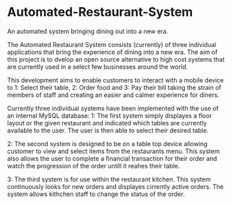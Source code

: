 # Automated-Restaurant-System
An automated system bringing dining out into a new era.

The Automated Restaurant System consists (currently) of three individual applications that bring the experience of dining into a new era. The aim of this project is to dvelop an open source alternative to high cost systems that are currently used in a select few businesses around the world. 

This development aims to enable customers to interact with a mobile device to 1: Select their table, 2: Order food and 3: Pay their bill taking the strain of members of staff and creating an easier and calmer experience for diners. 

Currently three individual systems have been implemented with the use of an internal MySQL database:
1: The first system simply displayes a floor layout or the given restaurant and indicated which tables are currently available to the user. The user is then able to select their desired table.

2: The second system is designed to be on a table top device allowing customer to view and select items from the restaurants menu. This system also allows the user to complete a financial transaction for their order and watch the progression of the order untill it reahes their table.

3: The third system is for use within the restaurant kitchen. This system continuously looks for new orders and displayes cirrently active orders. The system allows kithchen staff to change the status of the order.
